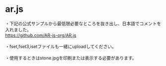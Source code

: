 # ar.js
・下記の公式サンプルから最低限必要なところを抜き出し、日本語でコメントを入れました。<br>
https://github.com/AR-js-org/AR.js
<br><br>
・fset,fset3,isetファイルも一緒にuploadしてください。
<br><br>
・使用するときはstone.jpgを印刷または表示する必要があります。
